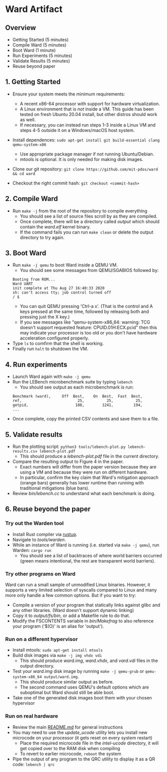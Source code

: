 Ward Artifact
=============
## Overview

* Getting Started (5 minutes)
* Compile Ward (5 minutes)
* Boot Ward (1 minute)
* Run Experiments (5 minutes)
* Validate Results (5 minutes)
* Reuse beyond paper

## 1. Getting Started
* Ensure your system meets the minimum requirements:
  - A recent x86-64 processor with support for hardware virtualization.
  - A Linux environment that is *not* inside a VM. This guide has been tested on fresh Ubuntu 20.04 install, but other distros should work as well.
  - If necessary, you can instead run steps 1-3 inside a Linux VM and steps 4-5 outside it on a Windows/macOS host system.

* Install dependences: `sudo apt-get install git build-essential clang qemu-system-x86`
  - Use appropriate package manager if not running Ubuntu/Debian.
  - mtools is optional. It is only needed for making disk images.
* Clone our git repository: `git clone https://github.com/mit-pdos/ward && cd ward`
* Checkout the right commit hash: `git checkout <commit-hash>`

## 2. Compile Ward
* Run `make -j` from the root of the repository to compile everything
  - You should see a list of source files scroll by as they are compiled.
  - Once complete, there will be a directory called _output_ which should contain the _ward.elf_ kernel binary.
  - If the command fails you can run `make clean` or delete the output directory to try again.

## 3. Boot Ward
* Run `make -j qemu` to boot Ward inside a QEMU VM.
  - You should see some messages from QEMU/SGABIOS followed by:
  ```
  Booting from ROM...
  Ward UART
  init complete at Thu Aug 27 16:40:33 2020
  sh: can't access tty; job control turned off
  / $
  ```
  - You can quit QEMU pressing 'Ctrl-a x'. (That is the control and A keys pressed at the same time, followed by releasing both and pressing just the X key.)
  - If you see messages like "qemu-system-x86_64: warning: TCG doesn't support requested feature: CPUID.01H:ECX.pcid" then this may indicate your processor is too old or you don't have hardware acceleration configured properly.
* Type `ls` to comfirm that the shell is working.
* Finally run `halt` to shutdown the VM.

## 4. Run experiments
* Launch Ward again with `make -j qemu`
* Run the LEBench microbenchmark suite by typing `lebench`
  - You should see output as each microbenchmark is run:
  ```
  Benchmark (ward),     Off  Best,    On  Best,  Fast  Best,
  ref,                         25,          25,          25,
  getpid,                     188,        1241,         194,
  ...
  ```
* Once complete, copy the printed CSV contents and save them to a file.

## 5. Validate results

* Run the plotting script: `python3 tools/lebench-plot.py lebench-results.csv lebench-plot.pdf`
  - This should produce a _lebench-plot.pdf_ file in the current directory.
* Compare the resulting output to Figure 4 in the paper.
  - Exact numbers will differ from the paper version because they are using a VM and because they were run on different hardware.
  - In particular, confirm the key claim that Ward's mitigation approach (orange bars) generally has lower runtime than running with traditional mitigations (blue bars).
* Review _bin/lebench.cc_ to understand what each benchmark is doing.

## 6. Reuse beyond the paper

### Try out the Warden tool
* Install Rust compiler via [rustup](https://rustup.rs/).
* Navigate to _tools/warden_.
* While an instance of Ward is running (i.e. started via `make -j qemu`), run Warden: `cargo run`
  - You should see a list of backtraces of where world barriers occurred (green means intentional, the rest are transparent world barriers).

### Try other programs on Ward
Ward can run a small sample of unmodified Linux binaries. However, it supports a very limited selection of syscalls compared to Linux and many more only handle a few common options. But if you want to try:

* Compile a version of your program that statically links against glibc and any other libraries. (Ward doesn't support dynamic linking)
* Copy it to _output/fs/bin_, or add a Makefile rule to do that.
* Modify the FSCONTENTS variable in _bin/Makefrag_ to also reference your program ('$(O)' is an alias for 'output').

### Run on a different hypervisor
* Install mtools: `sudo apt-get install mtools`
* Build disk images via `make -j img vhdx vdi`
  - This should produce _ward.img_, _ward.vhdx_, and _vard.vdi_ files in the output directory.
* Test your _ward.img_ disk image by running `make -j qemu-grub` or `qemu-system-x86_64 output/ward.img`.
  - This should produce similar output as before.
  - The second command uses QEMU's default options which are suboptimal but Ward should still be able boot.
* Take one of the generated disk images boot them with your chosen hypervisor
 
### Run on real hardware
* Review the main [README.md](README.md) for general instructions
* You may need to use the _update_ucode_ utility lets you install new microcode on your processor (it gets reset on every system restart)
  - Place the required microcode file in the _intel-ucode_ directory, it will get copied over to the RAM disk when compiling
  - To revert to earlier microcode, `reboot` the system
* Pipe the output of any program to the QRC utility to display it as a QR code: `lebench | qrc`
